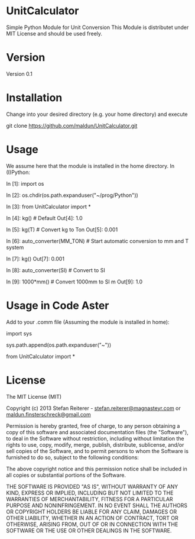 UnitCalculator
==============

Simple Python Module for Unit Conversion
This Module is distributet under MIT License and
should be used freely.

Version
=======

Version 0.1

Installation
============

Change into your desired directory (e.g. your home directory) and
execute

git clone https://github.com/maldun/UnitCalculator.git

Usage
=====

We assume here that the module is installed in the home directory.
In (I)Python:

In [1]: import os

In [2]: os.chdir(os.path.expanduser("~/prog/Python"))

In [3]: from UnitCalculator import *

In [4]: kg() # Default
Out[4]: 1.0

In [5]: kg(T) # Convert kg to Ton
Out[5]: 0.001

In [6]: auto_converter(MM_TON) # Start automatic conversion to mm and T system

In [7]: kg()
Out[7]: 0.001

In [8]: auto_converter(SI) # Convert to SI

In [9]: 1000*mm() # Convert 1000mm to SI m
Out[9]: 1.0


Usage in Code Aster
===================

Add to your .comm file (Assuming the module is installed in home):

import sys

sys.path.append(os.path.expanduser("~"))

from UnitCalculator import *


License
=======

The MIT License (MIT)

Copyright (c) 2013 Stefan Reiterer - stefan.reiterer@magnasteyr.com or maldun.finsterschreck@gmail.com

Permission is hereby granted, free of charge, to any person obtaining a copy
of this software and associated documentation files (the "Software"), to deal
in the Software without restriction, including without limitation the rights
to use, copy, modify, merge, publish, distribute, sublicense, and/or sell
copies of the Software, and to permit persons to whom the Software is
furnished to do so, subject to the following conditions:

The above copyright notice and this permission notice shall be included in
all copies or substantial portions of the Software.

THE SOFTWARE IS PROVIDED "AS IS", WITHOUT WARRANTY OF ANY KIND, EXPRESS OR
IMPLIED, INCLUDING BUT NOT LIMITED TO THE WARRANTIES OF MERCHANTABILITY,
FITNESS FOR A PARTICULAR PURPOSE AND NONINFRINGEMENT. IN NO EVENT SHALL THE
AUTHORS OR COPYRIGHT HOLDERS BE LIABLE FOR ANY CLAIM, DAMAGES OR OTHER
LIABILITY, WHETHER IN AN ACTION OF CONTRACT, TORT OR OTHERWISE, ARISING FROM,
OUT OF OR IN CONNECTION WITH THE SOFTWARE OR THE USE OR OTHER DEALINGS IN
THE SOFTWARE.
